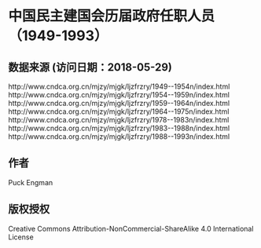 <h1>中国民主建国会历届政府任职人员（1949-1993）</h1>

<h2>数据来源 (访问日期：2018-05-29)</h2>
http://www.cndca.org.cn/mjzy/mjgk/ljzfrzry/1949--1954n/index.html<br/>
http://www.cndca.org.cn/mjzy/mjgk/ljzfrzry/1954--1959n/index.html<br/> 
http://www.cndca.org.cn/mjzy/mjgk/ljzfrzry/1959--1964n/index.html<br/>
http://www.cndca.org.cn/mjzy/mjgk/ljzfrzry/1964--1975n/index.html<br/>
http://www.cndca.org.cn/mjzy/mjgk/ljzfrzry/1978--1983n/index.html<br/>
http://www.cndca.org.cn/mjzy/mjgk/ljzfrzry/1983--1988n/index.html<br/>
http://www.cndca.org.cn/mjzy/mjgk/ljzfrzry/1988--1993n/index.html<br/>

<h2>作者</h2>
Puck Engman

<h2>版权授权</h2>
Creative Commons Attribution-NonCommercial-ShareAlike 4.0 International License
